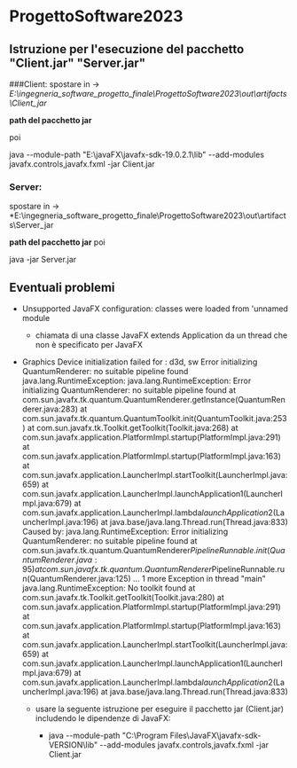 # ProgettoSoftware2023

## Istruzione per l'esecuzione del pacchetto "Client.jar" "Server.jar"

###Client:
spostare in -> *E:\ingegneria_software_progetto_finale\ProgettoSoftware2023\out\artifacts\Client_jar*

**path del pacchetto jar**

poi

java --module-path "E:\javaFX\javafx-sdk-19.0.2.1\lib" --add-modules javafx.controls,javafx.fxml -jar Client.jar

### Server:

spostare in -> *E:\ingegneria_software_progetto_finale\ProgettoSoftware2023\out\artifacts\Server_jar

**path del pacchetto jar**
poi

java -jar Server.jar

## Eventuali problemi

* Unsupported JavaFX configuration: classes were loaded from 'unnamed module
  * chiamata di una classe JavaFX extends Application da un thread che non è specificato per JavaFX 


* Graphics Device initialization failed for :  d3d, sw
  Error initializing QuantumRenderer: no suitable pipeline found
  java.lang.RuntimeException: java.lang.RuntimeException: Error initializing QuantumRenderer: no suitable pipeline found
  at com.sun.javafx.tk.quantum.QuantumRenderer.getInstance(QuantumRenderer.java:283)
  at com.sun.javafx.tk.quantum.QuantumToolkit.init(QuantumToolkit.java:253)
  at com.sun.javafx.tk.Toolkit.getToolkit(Toolkit.java:268)
  at com.sun.javafx.application.PlatformImpl.startup(PlatformImpl.java:291)
  at com.sun.javafx.application.PlatformImpl.startup(PlatformImpl.java:163)
  at com.sun.javafx.application.LauncherImpl.startToolkit(LauncherImpl.java:659)
  at com.sun.javafx.application.LauncherImpl.launchApplication1(LauncherImpl.java:679)
  at com.sun.javafx.application.LauncherImpl.lambda$launchApplication$2(LauncherImpl.java:196)
  at java.base/java.lang.Thread.run(Thread.java:833)
  Caused by: java.lang.RuntimeException: Error initializing QuantumRenderer: no suitable pipeline found
  at com.sun.javafx.tk.quantum.QuantumRenderer$PipelineRunnable.init(QuantumRenderer.java:95)
  at com.sun.javafx.tk.quantum.QuantumRenderer$PipelineRunnable.run(QuantumRenderer.java:125)
  ... 1 more
  Exception in thread "main" java.lang.RuntimeException: No toolkit found
  at com.sun.javafx.tk.Toolkit.getToolkit(Toolkit.java:280)
  at com.sun.javafx.application.PlatformImpl.startup(PlatformImpl.java:291)
  at com.sun.javafx.application.PlatformImpl.startup(PlatformImpl.java:163)
  at com.sun.javafx.application.LauncherImpl.startToolkit(LauncherImpl.java:659)
  at com.sun.javafx.application.LauncherImpl.launchApplication1(LauncherImpl.java:679)
  at com.sun.javafx.application.LauncherImpl.lambda$launchApplication$2(LauncherImpl.java:196)
  at java.base/java.lang.Thread.run(Thread.java:833)
  * usare la seguente istruzione per eseguire il pacchetto jar (Client.jar) includendo le dipendenze di JavaFX:
  
    * java --module-path "C:\Program Files\JavaFX\javafx-sdk-VERSION\lib" --add-modules javafx.controls,javafx.fxml -jar Client.jar